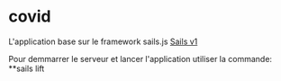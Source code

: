 # covid




L'application base sur le framework sails.js [Sails v1](https://sailsjs.com) 



Pour demmarrer le serveur et lancer l'application utiliser la commande:
**sails lift








